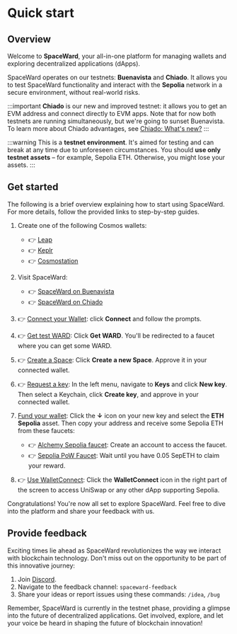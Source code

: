 ﻿---
sidebar_position: 2
---

# Quick start

## Overview

Welcome to **SpaceWard**, your all-in-one platform for managing wallets and exploring decentralized applications (dApps).

SpaceWard operates on our testnets: **Buenavista** and **Chiado**. It allows you to test SpaceWard functionality and interact with the **Sepolia** network in a secure environment, without real-world risks.

:::important
**Chiado** is our new and improved testnet: it allows you to get an EVM address and connect directly to EVM apps. Note that for now both testnets are running simultaneously, but we're going to sunset Buenavista. To learn more about Chiado advantages, see [Chiado: What's new?](https://docs.wardenprotocol.org/operate-a-node/chiado-testnet/whats-new)
:::

:::warning
This is a **testnet environment**. It's aimed for testing and can break at any time due to unforeseen circumstances. You should **use only testnet assets** – for example, Sepolia ETH. Otherwise, you might lose your assets.
:::

## Get started

The following is a brief overview explaining how to start using SpaceWard. For more details, follow the provided links to step-by-step guides.

1. Create one of the following Cosmos wallets:    
   - 👉 [Leap](https://leapwallet.io/download)
   - 👉 [Keplr](https://www.keplr.app/download)
   - 👉 [Cosmostation](https://www.cosmostation.io/products/cosmostation_extension)

2. Visit SpaceWard:

   - 👉 [SpaceWard on Buenavista](https://spaceward.buenavista.wardenprotocol.org/)
   - 👉 [SpaceWard on Chiado](https://spaceward.chiado.wardenprotocol.org/)

3. 👉 [Connect your Wallet](connect-your-wallet): click **Connect** and follow the prompts.

4. 👉 [Get test WARD](get-test-ward): Click **Get WARD**. You'll be redirected to a faucet where you can get some WARD.

5. 👉 [Create a Space](manage-spaces): Click **Create a new Space**. Approve it in your connected wallet.

6. 👉 [Request a key](manage-keys#request-a-key): In the left menu, navigate to **Keys** and click **New key**. Then select a Keychain, click **Create key**, and approve in your connected wallet.

7. [Fund your wallet](manage-assets#receive-assets): Click the **↓** icon on your new key and select the **ETH Sepolia** asset. Then copy your address and receive some Sepolia ETH from these faucets:

   - 👉 [Alchemy Sepolia faucet](https://www.alchemy.com/faucets/ethereum-sepolia): Create an account to access the faucet.
   - 👉 [Sepolia PoW Faucet](https://sepolia-faucet.pk910.de/): Wait until you have 0.05 SepETH to claim your reward.

7. 👉 [Use WalletConnect](use-dapps#use-walletconnect): Click the **WalletConnect** icon in the right part of the screen to access UniSwap or any other dApp supporting Sepolia.

Congratulations! You're now all set to explore SpaceWard. Feel free to dive into the platform and share your feedback with us.

## Provide feedback

Exciting times lie ahead as SpaceWard revolutionizes the way we interact with blockchain technology. Don't miss out on the opportunity to be part of this innovative journey:

1. Join [Discord](https://discord.gg/wardenprotocol).
2. Navigate to the feedback channel: `spaceward-feedback`
3. Share your ideas or report issues using these commands: `/idea`, `/bug`

Remember, SpaceWard is currently in the testnet phase, providing a glimpse into the future of decentralized applications. Get involved, explore, and let your voice be heard in shaping the future of blockchain innovation!